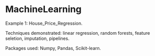 # MachineLearning

Example 1: House_Price_Regression.

Techniques demonstrated: linear regression, random forests, feature seletion, imputation, pipelines.

Packages used: Numpy, Pandas, Scikit-learn.
